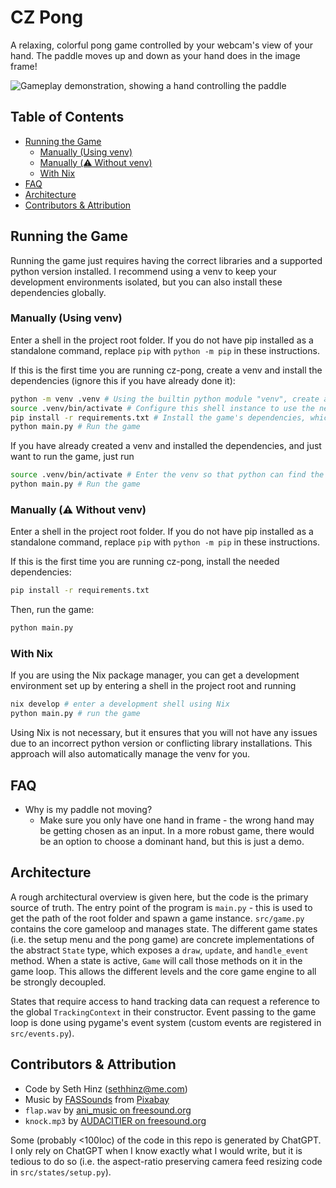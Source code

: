 # CZ Pong
A relaxing, colorful pong game controlled by your webcam's view of your hand. The paddle moves up and down as your hand does in the image frame!

![Gameplay demonstration, showing a hand controlling the paddle](https://media0.giphy.com/media/v1.Y2lkPTc5MGI3NjExdWIxNGJzb3NmcjdvcGJ0dHN5YzVuZjRzd2F4eWtsaXBqeW9zYXZ1ciZlcD12MV9pbnRlcm5hbF9naWZfYnlfaWQmY3Q9Zw/s3isdWKwZt7lIHuSGB/giphy.gif)

## Table of Contents
- [Running the Game](#running-the-game)
  - [Manually (Using venv)](#manually-using-venv)
  - [Manually (⚠️ Without venv)](#manually-️-without-venv)
  - [With Nix](#with-nix)
- [FAQ](#faq)
- [Architecture](#architecture)
- [Contributors & Attribution](#contributors--attribution)

## Running the Game
Running the game just requires having the correct libraries and a supported python version installed. I recommend using a venv to keep your development environments isolated, but you can also install these dependencies globally.
### Manually (Using venv)
Enter a shell in the project root folder. If you do not have pip installed as a standalone command, replace `pip` with
`python -m pip` in these instructions.

If this is the first time you are running cz-pong, create a venv and install
the dependencies (ignore this if you have already done it):
```sh
python -m venv .venv # Using the builtin python module "venv", create a virtual environment at ~/.venv.
source .venv/bin/activate # Configure this shell instance to use the new venv
pip install -r requirements.txt # Install the game's dependencies, which are listed in the file `requirements.txt`
python main.py # Run the game
```

If you have already created a venv and installed the dependencies, and just want to run the game, just run
```sh
source .venv/bin/activate # Enter the venv so that python can find the game's dependencies
python main.py # Run the game
```

### Manually (⚠️ Without venv)
Enter a shell in the project root folder. If you do not have pip installed as a standalone command, replace `pip` with
`python -m pip` in these instructions.

If this is the first time you are running cz-pong, install the needed dependencies:
```sh
pip install -r requirements.txt
```

Then, run the game:
```sh
python main.py
```

### With Nix
If you are using the Nix package manager, you can get a development environment set up by entering a shell
in the project root and running
```sh
nix develop # enter a development shell using Nix
python main.py # run the game
```

Using Nix is not necessary, but it ensures that you will not have any issues due to an incorrect python version
or conflicting library installations. This approach will also automatically manage the venv for you.

## FAQ
- Why is my paddle not moving?
    - Make sure you only have one hand in frame - the wrong hand may be getting chosen as an input. In a more robust game, there would be an option to choose a dominant hand, but this is just a demo.

## Architecture
A rough architectural overview is given here, but the code is the primary source of truth.
The entry point of the program is `main.py` - this is used to get the path of the root folder and spawn a game instance.
`src/game.py` contains the core gameloop and manages state. The different game states (i.e. the setup menu and the pong
game) are concrete implementations of the abstract `State` type, which exposes a `draw`, `update`, and `handle_event` method.
When a state is active, `Game` will call those methods on it in the game loop. This allows the different levels and the core
game engine to all be strongly decoupled.

States that require access to hand tracking data can request a reference to the global `TrackingContext` in their constructor.
Event passing to the game loop is done using pygame's event system (custom events are registered in `src/events.py`).

## Contributors & Attribution
- Code by Seth Hinz ([sethhinz@me.com](mailto:sethhinz@me.com))
- Music by [FASSounds](https://pixabay.com/users/fassounds-3433550/?utm_source=link-attribution&utm_medium=referral&utm_campaign=music&utm_content=112191) from [Pixabay](https://pixabay.com//?utm_source=link-attribution&utm_medium=referral&utm_campaign=music&utm_content=112191)
- `flap.wav` by [ani_music on freesound.org](https://freesound.org/people/ani_music/sounds/244982/)
- `knock.mp3` by [AUDACITIER on freesound.org](https://freesound.org/people/AUDACITIER/sounds/625687/)

Some (probably <100loc) of the code in this repo is generated by ChatGPT. I only rely on ChatGPT when I know exactly what I
would write, but it is tedious to do so (i.e. the aspect-ratio preserving camera feed resizing code in `src/states/setup.py`).

